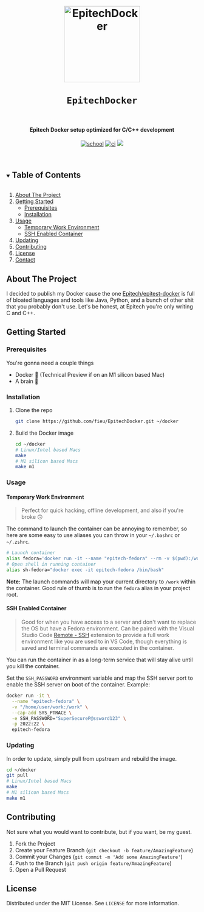 <h1 align="center">
  <br>
  <a href="https://github.com/fieu/EpitechDocker"><img src="https://i.imgur.com/23tTkdY.gif" alt="EpitechDocker" width="200"></a>
  <br>
  <br>
  <code>EpitechDocker</code>
  <br>
  <br>
</h1>

<h4 align="center">Epitech Docker setup optimized for C/C++ development</h4>

<p align="center">
  <a href="https://epitech.eu"><img src="https://img.shields.io/badge/school-epitech-brightgreen" alt="school"></a>
  <a href="https://github.com/webtorrent/webtorrent/actions"><img src="https://img.shields.io/badge/moulinette-nsm-green" alt="ci"></a>
  <a href="https://en.wikipedia.org/wiki/RTFM"><img src="https://img.shields.io/badge/seb-%3C3-ff69b4"></a>
</p>

<br>

<details open="open">
  <summary><h2 style="display: inline-block">Table of Contents</h2></summary>
  <ol>
    <li>
      <a href="#about-the-project">About The Project</a>
    </li>
    <li>
      <a href="#getting-started">Getting Started</a>
      <ul>
        <li><a href="#prerequisites">Prerequisites</a></li>
        <li><a href="#installation">Installation</a></li>
      </ul>
    </li>
    <li>
      <a href="#usage">Usage</a>
      <ul>
        <li><a href="#temporary-work-environment">Temporary Work Environment</a></li>
        <li><a href="#ssh-enabled-container">SSH Enabled Container</a></li>
      </ul>
    </li>
    <li><a href="#updating">Updating</a></li>
    <li><a href="#contributing">Contributing</a></li>
    <li><a href="#license">License</a></li>
    <li><a href="#contact">Contact</a></li>
  </ol>
</details>

## About The Project

I decided to publish my Docker cause the one [Epitech/epitest-docker](https://github.com/Epitech/epitest-docker/) is full of bloated languages and tools like Java, Python, and a bunch of other shit that you probably don't use. Let's be honest, at Epitech you're only writing C and C++.

## Getting Started

### Prerequisites

You're gonna need a couple things
* Docker 🐳 (Technical Preview if on an M1 silicon based Mac)
* A brain 🧠

### Installation

1. Clone the repo
    ```sh
    git clone https://github.com/fieu/EpitechDocker.git ~/docker
    ```
2. Build the Docker image
    ```sh
    cd ~/docker
    # Linux/Intel based Macs
    make
    # M1 silicon based Macs
    make m1
    ```
### Usage

#### Temporary Work Environment
> Perfect for quick hacking, offline development, and also if you're broke 🙃

The command to launch the container can be annoying to remember, so here are some easy to use aliases you can throw in your `~/.bashrc` or `~/.zshrc`.
```sh
# Launch container
alias fedora='docker run -it --name "epitech-fedora" --rm -v $(pwd):/work --cap-add SYS_PTRACE epitech-fedora'
# Open shell in running container
alias sh-fedora="docker exec -it epitech-fedora /bin/bash"
```
**Note:** The launch commands will map your current directory to `/work` within the container. Good rule of thumb is to run the `fedora` alias in your project root.

#### SSH Enabled Container
> Good for when you have access to a server and don't want to replace the OS but have a Fedora environment. Can be paired with the Visual Studio Code [Remote - SSH](https://marketplace.visualstudio.com/items?itemName=ms-vscode-remote.remote-ssh) extension to provide a full work environment like you are used to in VS Code, though everything is saved and terminal commands are executed in the container.

You can run the container in as a long-term service that will stay alive until you kill the container.

Set the `SSH_PASSWORD` environment variable and map the SSH server port to enable the SSH server on boot of the container.
Example:
```sh
docker run -it \
  --name "epitech-fedora" \
  -v "/home/user/work:/work" \
  --cap-add SYS_PTRACE \
  -e SSH_PASSWORD="SuperSecureP@ssword123" \
  -p 2022:22 \
  epitech-fedora
```

### Updating

In order to update, simply pull from upstream and rebuild the image.
```sh
cd ~/docker
git pull
# Linux/Intel based Macs
make
# M1 silicon based Macs
make m1
```

## Contributing

Not sure what you would want to contribute, but if you want, be my guest.

1. Fork the Project
2. Create your Feature Branch (`git checkout -b feature/AmazingFeature`)
3. Commit your Changes (`git commit -m 'Add some AmazingFeature'`)
4. Push to the Branch (`git push origin feature/AmazingFeature`)
5. Open a Pull Request

## License

Distributed under the MIT License. See `LICENSE` for more information.
